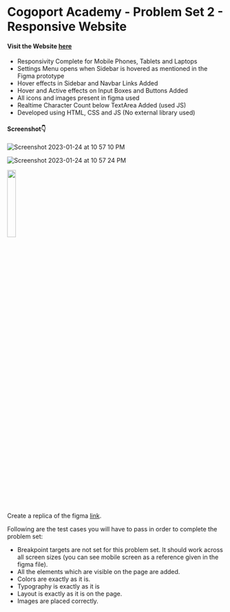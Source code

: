 # Cogoport Academy - Problem Set 2 - Responsive Website

#### Visit the Website [here](https://anmolbansal7.github.io/cogoport-a2-responsive/)

- Responsivity Complete for Mobile Phones, Tablets and Laptops
- Settings Menu opens when Sidebar is hovered as mentioned in the Figma prototype
- Hover effects in Sidebar and Navbar Links Added
- Hover and Active effects on Input Boxes and Buttons Added
- All icons and images present in figma used
- Realtime Character Count below TextArea Added (used JS)
- Developed using HTML, CSS and JS (No external library used)

#### Screenshot👇

![Screenshot 2023-01-24 at 10 57 10 PM](https://user-images.githubusercontent.com/60514776/214364810-0db42767-782a-4adb-9cc1-1a741a03f37c.jpg)

![Screenshot 2023-01-24 at 10 57 24 PM](https://user-images.githubusercontent.com/60514776/214364821-8225f379-f5d4-4cbf-b6f3-d0e13fd13917.jpg)

<img src="https://user-images.githubusercontent.com/60514776/214364841-f3272c44-3c43-4442-9157-ea22c0b75393.png" width="20%">

Create a replica of the figma [link](https://www.figma.com/file/mEgWLAOhbBsyZctaoC6IoR/Cogoport-Problem-Set---Responsive?node-id=0%3A1&t=vN2kAe1gRCvLjgf9-1). 

Following are the test cases you will have to pass in order to complete the problem set:
- Breakpoint targets are not set for this problem set. It should work across all screen sizes (you can see mobile screen as a reference given in the figma file).
- All the elements which are visible on the page are added.
- Colors are exactly as it is.
- Typography is exactly as it is
- Layout is exactly as it is on the page.
- Images are placed correctly.
